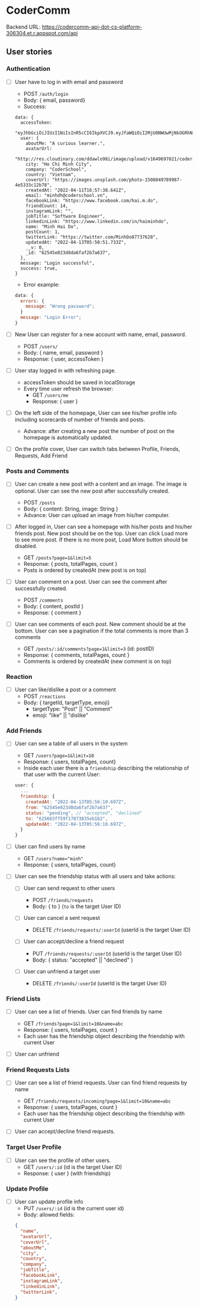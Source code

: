# CoderComm

Backend URL: https://codercomm-api-dot-cs-platform-306304.et.r.appspot.com/api

## User stories

### Authentication

- [ ] User have to log in with email and password

  - POST `/auth/login`
  - Body: { email, password}
  - Success:

  ```javascipt
  data: {
    accessToken:
      "eyJhbGciOiJIUzI1NiIsInR5cCI6IkpXVCJ9.eyJfaWQiOiI2MjU0NWUwMjNkOGRhNmZhZjJiN2E2MzciLCJpYXQiOjE2NDk5OTIzMzIsImV4cCI6MTY1MDA3ODczMn0.lSH326_bbMoCJlIth4uB7CK_tHwK82MsRKAeYvVjqZM",
    user: {
      aboutMe: "A curious learner.",
      avatarUrl:
        "http://res.cloudinary.com/ddawlo98i/image/upload/v1649697021/coder_comm/qd0h6slrvqvovdpmlnox.png",
      city: "Ho Chi Minh City",
      company: "CoderSchool",
      country: "Vietnam",
      coverUrl: "https://images.unsplash.com/photo-1508849789987-4e5333c12b78",
      createdAt: "2022-04-11T16:57:38.641Z",
      email: "minhdh@coderschool.vn",
      facebookLink: "https://www.facebook.com/hai.m.do",
      friendCount: 14,
      instagramLink: "",
      jobTitle: "Software Engineer",
      linkedinLink: "https://www.linkedin.com/in/haiminhdo",
      name: "Minh Hai Do",
      postCount: 1,
      twitterLink: "https://twitter.com/MinhDo87737628",
      updatedAt: "2022-04-13T05:50:51.733Z",
      __v: 0,
      _id: "62545e023d8da6faf2b7a637",
    },
    message: "Login successful",
    success: true,
  }
  ```

  - Error example:

  ```javascript
  data: {
    errors: {
      message: "Wrong password";
    }
    message: "Login Error";
  }
  ```

- [ ] New User can register for a new account with name, email, password.

  - POST `/users/`
  - Body: { name, email, password }
  - Response: { user, accessToken }

- [ ] User stay logged in with refreshing page.

  - accessToken should be saved in localStorage
  - Every time user refresh the browser:
    - GET `/users/me`
    - Response: { user }

- [ ] On the left side of the homepage, User can see his/her profile info including scorecards of number of friends and posts.

  - Advance: after creating a new post the number of post on the homepage is automatically updated.

- [ ] On the profile cover, User can switch tabs between Profile, Friends, Requests, Add Friend

### Posts and Comments

- [ ] User can create a new post with a content and an image. The image is optional. User can see the new post after successfully created.

  - POST `/posts`
  - Body: { content: String, image: String }
  - Advance: User can upload an image from his/her computer.

- [ ] After logged in, User can see a homepage with his/her posts and his/her friends post. New post should be on the top. User can click Load more to see more post. If there is no more post, Load More button should be disabled.

  - GET `/posts?page=1&limit=5`
  - Response: { posts, totalPages, count }
  - Posts is ordered by createdAt (new post is on top)

- [ ] User can comment on a post. User can see the comment after successfully created.

  - POST `/comments`
  - Body: { content, postId }
  - Response: { comment }

- [ ] User can see comments of each post. New comment should be at the bottom. User can see a pagination if the total comments is more than 3 comments
  - GET `/posts/:id/comments?page=1&limit=3` (id: postID)
  - Response: { comments, totalPages, count }
  - Comments is ordered by createdAt (new comment is on top)

### Reaction

- [ ] User can like/dislike a post or a comment
  - POST `/reactions`
  - Body: { targetId, targetType, emoji}
    - targetType: "Post" || "Comment"
    - emoji: "like" || "dislike"

### Add Friends

- [ ] User can see a table of all users in the system

  - GET `/users?page=1&limit=10`
  - Response: { users, totalPages, count}
  - Inside each user there is a `friendship` describing the relationship of that user with the current User:

  ```javascript
  user: {
    ...
    friendship: {
      createdAt: "2022-04-13T05:56:10.697Z",
      from: "62545e023d8da6faf2b7a637",
      status: "pending", // "accepted", "declined"
      to: "625663ff59f17873835eb1b2",
      updatedAt: "2022-04-13T05:56:10.697Z",
    }
  }
  ```

- [ ] User can find users by name

  - GET `/users?name="minh"`
  - Response: { users, totalPages, count}

- [ ] User can see the friendship status with all users and take actions:

  - [ ] User can send request to other users

    - POST `/friends/requests`
    - Body: { to } (`to` is the target User ID)

  - [ ] User can cancel a sent request

    - DELETE `/friends/requests/:userId` (userId is the target User ID)

  - [ ] User can accept/decline a friend request

    - PUT `/friends/requests/:userId` (userId is the target User ID)
    - Body: { status: "accepted" || "declined" }

  - [ ] User can unfriend a target user
    - DELETE `/friends/:userId` (userId is the target User ID)

### Friend Lists

- [ ] User can see a list of friends. User can find friends by name

  - GET `/friends?page=1&limit=10&name=abc`
  - Response: { users, totalPages, count }
  - Each user has the friendship object describing the friendship with current User

- [ ] User can unfriend

### Friend Requests Lists

- [ ] User can see a list of friend requests. User can find friend requests by name

  - GET `/friends/requests/incoming?page=1&limit=10&name=abc`
  - Response: { users, totalPages, count }
  - Each user has the friendship object describing the friendship with current User

- [ ] User can accept/decline friend requests.

### Target User Profile

- [ ] User can see the profile of other users.
  - GET `/users/:id` (id is the target User ID)
  - Response: { user } (with friendship)

### Update Profile

- [ ] User can update profile info
  - PUT `/users/:id` (id is the current user id)
  - Body: allowed fields:
  ```json
  {
    "name",
    "avatarUrl",
    "coverUrl",
    "aboutMe",
    "city",
    "country",
    "company",
    "jobTitle",
    "facebookLink",
    "instagramLink",
    "linkedinLink",
    "twitterLink",
  }
  ```
